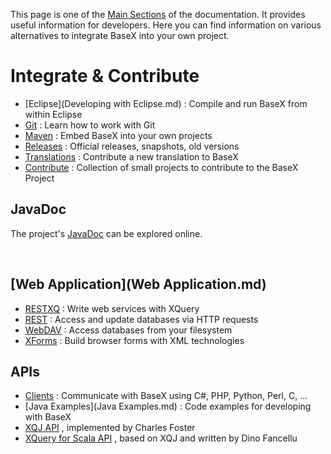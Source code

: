  


 
This page is one of the [Main Sections](index.md) of the documentation. It provides useful information for developers. Here you can find information on various alternatives to integrate BaseX into your own project. 

 
# Integrate & Contribute
 * [Eclipse](Developing with Eclipse.md) : Compile and run BaseX from within Eclipse 
 * [Git](Git.md) : Learn how to work with Git 
 * [Maven](Maven.md) : Embed BaseX into your own projects 
 * [Releases](Releases.md) : Official releases, snapshots, old versions 
 * [Translations](Translations.md) : Contribute a new translation to BaseX 
 * [Contribute](Contribute.md) : Collection of small projects to contribute to the BaseX Project 

## JavaDoc

The project's [JavaDoc](http://docs.basex.org/javadoc) can be explored online. 


  
## [Web Application](Web Application.md)
 * [RESTXQ](RESTXQ.md) : Write web services with XQuery 
 * [REST](REST.md) : Access and update databases via HTTP requests 
 * [WebDAV](WebDAV.md) : Access databases from your filesystem 
 * [XForms](XForms.md) : Build browser forms with XML technologies 

## APIs
 * [Clients](Clients.md) : Communicate with BaseX using C#, PHP, Python, Perl, C, ... 
 * [Java Examples](Java Examples.md) : Code examples for developing with BaseX 
 * [XQJ API](http://xqj.net/basex) , implemented by Charles Foster 
 * [XQuery for Scala API](https://github.com/fancellu/xqs) , based on XQJ and written by Dino Fancellu 

 

